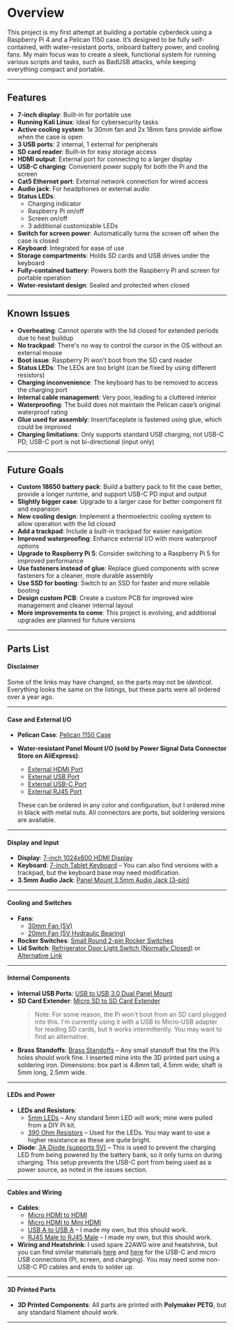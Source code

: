 # Overview

This project is my first attempt at building a portable cyberdeck using a Raspberry Pi 4 and a Pelican 1150 case. It’s designed to be fully self-contained, with water-resistant ports, onboard battery power, and cooling fans. My main focus was to create a sleek, functional system for running various scripts and tasks, such as BadUSB attacks, while keeping everything compact and portable.

---

## Features
- **7-inch display**: Built-in for portable use
- **Running Kali Linux**: Ideal for cybersecurity tasks
- **Active cooling system**: 1x 30mm fan and 2x 18mm fans provide airflow when the case is open
- **3 USB ports**: 2 internal, 1 external for peripherals
- **SD card reader**: Built-in for easy storage access
- **HDMI output**: External port for connecting to a larger display
- **USB-C charging**: Convenient power supply for both the Pi and the screen
- **Cat5 Ethernet port**: External network connection for wired access
- **Audio jack**: For headphones or external audio
- **Status LEDs**:
  - Charging indicator
  - Raspberry Pi on/off
  - Screen on/off
  - 3 additional customizable LEDs
- **Switch for screen power**: Automatically turns the screen off when the case is closed
- **Keyboard**: Integrated for ease of use
- **Storage compartments**: Holds SD cards and USB drives under the keyboard
- **Fully-contained battery**: Powers both the Raspberry Pi and screen for portable operation
- **Water-resistant design**: Sealed and protected when closed

---

## Known Issues
- **Overheating**: Cannot operate with the lid closed for extended periods due to heat buildup
- **No trackpad**: There's no way to control the cursor in the OS without an external mouse
- **Boot issue**: Raspberry Pi won’t boot from the SD card reader
- **Status LEDs**: The LEDs are too bright (can be fixed by using different resistors)
- **Charging inconvenience**: The keyboard has to be removed to access the charging port
- **Internal cable management**: Very poor, leading to a cluttered interior
- **Waterproofing**: The build does not maintain the Pelican case’s original waterproof rating
- **Glue used for assembly**: Insert/faceplate is fastened using glue, which could be improved
- **Charging limitations**: Only supports standard USB charging, not USB-C PD; USB-C port is not bi-directional (input only)

---

## Future Goals
- **Custom 18650 battery pack**: Build a battery pack to fit the case better, provide a longer runtime, and support USB-C PD input and output
- **Slightly bigger case**: Upgrade to a larger case for better component fit and expansion
- **New cooling design**: Implement a thermoelectric cooling system to allow operation with the lid closed
- **Add a trackpad**: Include a built-in trackpad for easier navigation
- **Improved waterproofing**: Enhance external I/O with more waterproof options
- **Upgrade to Raspberry Pi 5**: Consider switching to a Raspberry Pi 5 for improved performance
- **Use fasteners instead of glue**: Replace glued components with screw fasteners for a cleaner, more durable assembly
- **Use SSD for booting**: Switch to an SSD for faster and more reliable booting
- **Design custom PCB**: Create a custom PCB for improved wire management and cleaner internal layout
- **More improvements to come**: This project is evolving, and additional upgrades are planned for future versions

---

## Parts List

#### Disclaimer
Some of the links may have changed, so the parts may not be *identical*. Everything looks the same on the listings, but these parts were all ordered over a year ago.

---

#### Case and External I/O

- **Pelican Case**: [Pelican 1150 Case](https://shorturl.at/xyr0k)
- **Water-resistant Panel Mount I/O (sold by Power Signal Data Connector Store on AliExpress)**:
  - [External HDMI Port](https://shorturl.at/CyrGC)
  - [External USB Port](https://shorturl.at/Cf8bj)
  - [External USB-C Port](https://shorturl.at/6hTVx)
  - [External RJ45 Port](https://shorturl.at/9zwq1)

  These can be ordered in any color and configuration, but I ordered mine in black with metal nuts. All connectors are ports, but soldering versions are available.

---

#### Display and Input

- **Display**: [7-inch 1024x600 HDMI Display](https://shorturl.at/NZxAf)
- **Keyboard**: [7-inch Tablet Keyboard](https://a.co/d/doeQoq1) – You can also find versions with a trackpad, but the keyboard base may need modification.
- **3.5mm Audio Jack**: [Panel Mount 3.5mm Audio Jack (3-pin)](https://shorturl.at/4XXrT)

---

#### Cooling and Switches

- **Fans**:
  - [30mm Fan (5V)](https://shorturl.at/P3yWi)
  - [20mm Fan (5V Hydraulic Bearing)](https://a.co/d/7ztwXzH)
- **Rocker Switches**: [Small Round 2-pin Rocker Switches](https://shorturl.at/hRt7r)
- **Lid Switch**: [Refrigerator Door Light Switch (Normally Closed)](https://a.co/d/ivMNV4H) or [Alternative Link](https://shorturl.at/g9zLX)

---

#### Internal Components

- **Internal USB Ports**: [USB to USB 3.0 Dual Panel Mount](https://a.co/d/hqzMyTw)
- **SD Card Extender**: [Micro SD to SD Card Extender](https://shorturl.at/vaQC8)
  > Note: For some reason, the Pi won't boot from an SD card plugged into this. I'm currently using it with a USB to Micro-USB adapter for reading SD cards, but it works intermittently. You may want to find an alternative.
- **Brass Standoffs**: [Brass Standoffs](https://shorturl.at/BhvH3) – Any small standoff that fits the Pi’s holes should work fine. I inserted mine into the 3D printed part using a soldering iron. Dimensions: box part is 4.8mm tall, 4.5mm wide; shaft is 5mm long, 2.5mm wide.

---

#### LEDs and Power

- **LEDs and Resistors**:
  - [5mm LEDs](https://shorturl.at/MhEKz) – Any standard 5mm LED will work; mine were pulled from a DIY Pi kit.
  - [390 Ohm Resistors](https://shorturl.at/njeu3) – Used for the LEDs. You may want to use a higher resistance as these are quite bright.
- **Diode**: [3A Diode (supports 5V)](https://a.co/d/aqU21aW) – This is used to prevent the charging LED from being powered by the battery bank, so it only turns on during charging. This setup prevents the USB-C port from being used as a power source, as noted in the issues section.

---

#### Cables and Wiring

- **Cables**:
  - [Micro HDMI to HDMI](https://shorturl.at/lDclC)
  - [Micro HDMI to Mini HDMI](https://a.co/d/1WwkHYU)
  - [USB A to USB A](https://shorturl.at/Ay4hM) – I made my own, but this should work.
  - [RJ45 Male to RJ45 Male](https://shorturl.at/zojFO) – I made my own, but this should work.
- **Wiring and Heatshrink**: I used spare 22AWG wire and heatshrink, but you can find similar materials [here](https://shorturl.at/3O9jX) and [here](https://shorturl.at/ypX5P) for the USB-C and micro USB connections (Pi, screen, and charging). You may need some non-USB-C PD cables and ends to solder up.

---

#### 3D Printed Parts

- **3D Printed Components**: All parts are printed with **Polymaker PETG**, but any standard filament should work.
****

